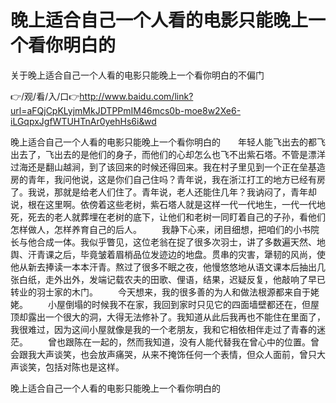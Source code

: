# 晚上适合自己一个人看的电影只能晚上一个看你明白的
关于晚上适合自己一个人看的电影只能晚上一个看你明白的不偏门

👉/观/看/入/口👉http://www.baidu.com/link?url=aFQjCpKLyjmMkJDTPPmIM46mcs0b-moe8w2Xe6-iLGqpxJgfWTUHTnAr0yehHs6i&wd

晚上适合自己一个人看的电影只能晚上一个看你明白的　　年轻人能飞出去的都飞出去了，飞出去的是他们的身子，而他们的心却怎么也飞不出紫石塔。不管是漂洋过海还是翻山越涧，到了该回来的时候还得回来。我在村子里见到一个正在垒基造房的青年，我问他说，这是你们自己住吗？青年说，我在浙江打工的地方已经有房了。我说，那就是给老人们住了。青年说，老人还能住几年？我讷闷了，青年却说，根在这里啊。依傍着这些老树，紫石塔人就是这样一代一代地生，一代一代地死，死去的老人就葬埋在老树的底下，让他们和老树一同盯着自己的子孙，看他们怎样做人，怎样养育自己的后人。
　　我静下心来，闭目细想，把咱们的小书院长与他合成一体。我似乎瞥见，这位老翁在捉了很多次羽士，讲了多数遍天然、地舆、汗青课之后，毕竟皱着眉梢品位发迹边的地盘。贯串的灾害，犟韧的风尚，使他从新去捧读一本本汗青。熬过了很多不眠之夜，他慢悠悠地从语文课本后抽出几张白纸，走外出外，发端记载农夫的田歌、俚语，结果，迟疑反复，他敲响了早已转业的羽士家的木门。
　　今天想来，我的很多善的为人和做法根源都来自于姥姥。
　　小屋倒塌的时候我不在家，我回到家时只见它的四面墙壁都还在，但屋顶却露出一个很大的洞，大得无法修补了。我知道从此后我再也不能住在里面了，我很难过，因为这间小屋就像是我的一个老朋友，我和它相依相伴走过了青春的迷茫。
　　曾也跟陈在一起的，然而我知道，没有人能代替我在曾心中的位置。曾会跟我大声谈笑，也会放声痛哭，从来不掩饰任何一个表情，但众人面前，曾只大声谈笑，包括对陈也是这样。

晚上适合自己一个人看的电影只能晚上一个看你明白的
